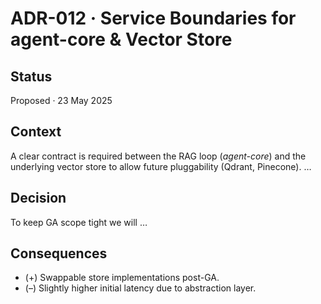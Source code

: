 # ADR-012 · Service Boundaries for agent-core & Vector Store

## Status
Proposed · 23 May 2025

## Context
A clear contract is required between the RAG loop (*agent-core*) and the underlying vector store to allow future pluggability (Qdrant, Pinecone). …

## Decision
To keep GA scope tight we will …

## Consequences
* (+) Swappable store implementations post-GA.
* (–) Slightly higher initial latency due to abstraction layer.
